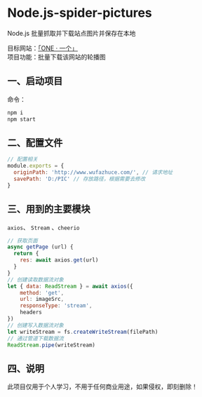 # Node.js-spider-pictures

Node.js 批量抓取并下载站点图片并保存在本地

目标网站：[「ONE · 一个」](http://www.wufazhuce.com/)  
项目功能：批量下载该网站的轮播图

## 一、启动项目

命令：

```bash
npm i
npm start
```

## 二、配置文件

```js
// 配置相关
module.exports = {
  originPath: 'http://www.wufazhuce.com/', // 请求地址
  savePath: 'D:/PIC' // 存放路径，根据需要去修改
}
```

## 三、用到的主要模块

`axios`、 `Stream` 、`cheerio`

```js
// 获取页面
async getPage (url) {
  return {
    res: await axios.get(url)
  }
}
// 创建读取数据流对象
let { data: ReadStream } = await axios({
    method: 'get',
    url: imageSrc,
    responseType: 'stream',
    headers
})
// 创建写入数据流对象
let writeStream = fs.createWriteStream(filePath)
// 通过管道下载数据流
ReadStream.pipe(writeStream)
```
## 四、说明

此项目仅用于个人学习，不用于任何商业用途，如果侵权，即刻删除！
